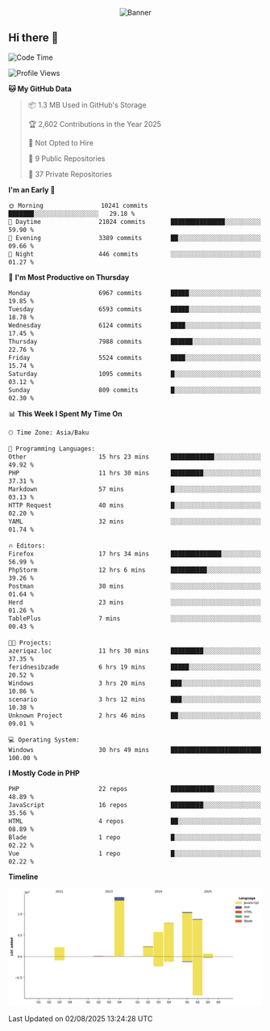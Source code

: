 <!--WALLPAPER-->
<p align='center'>
  <img src='assets/wallpapers/2.gif' alt='Banner'>
</p>
<!--/WALLPAPER-->

## Hi there 👋

<!--START_SECTION:waka-->
![Code Time](http://img.shields.io/badge/Code%20Time-36%20hrs%205%20mins-blue)

![Profile Views](http://img.shields.io/badge/Profile%20Views-0-blue)

**🐱 My GitHub Data** 

> 📦 1.3 MB Used in GitHub's Storage 
 > 
> 🏆 2,602 Contributions in the Year 2025
 > 
> 🚫 Not Opted to Hire
 > 
> 📜 9 Public Repositories 
 > 
> 🔑 37 Private Repositories 
 > 
**I'm an Early 🐤** 

```text
🌞 Morning                10241 commits       ███████░░░░░░░░░░░░░░░░░░   29.18 % 
🌆 Daytime                21024 commits       ███████████████░░░░░░░░░░   59.90 % 
🌃 Evening                3389 commits        ██░░░░░░░░░░░░░░░░░░░░░░░   09.66 % 
🌙 Night                  446 commits         ░░░░░░░░░░░░░░░░░░░░░░░░░   01.27 % 
```
📅 **I'm Most Productive on Thursday** 

```text
Monday                   6967 commits        █████░░░░░░░░░░░░░░░░░░░░   19.85 % 
Tuesday                  6593 commits        █████░░░░░░░░░░░░░░░░░░░░   18.78 % 
Wednesday                6124 commits        ████░░░░░░░░░░░░░░░░░░░░░   17.45 % 
Thursday                 7988 commits        ██████░░░░░░░░░░░░░░░░░░░   22.76 % 
Friday                   5524 commits        ████░░░░░░░░░░░░░░░░░░░░░   15.74 % 
Saturday                 1095 commits        █░░░░░░░░░░░░░░░░░░░░░░░░   03.12 % 
Sunday                   809 commits         █░░░░░░░░░░░░░░░░░░░░░░░░   02.30 % 
```


📊 **This Week I Spent My Time On** 

```text
🕑︎ Time Zone: Asia/Baku

💬 Programming Languages: 
Other                    15 hrs 23 mins      ████████████░░░░░░░░░░░░░   49.92 % 
PHP                      11 hrs 30 mins      █████████░░░░░░░░░░░░░░░░   37.31 % 
Markdown                 57 mins             █░░░░░░░░░░░░░░░░░░░░░░░░   03.13 % 
HTTP Request             40 mins             █░░░░░░░░░░░░░░░░░░░░░░░░   02.20 % 
YAML                     32 mins             ░░░░░░░░░░░░░░░░░░░░░░░░░   01.74 % 

🔥 Editors: 
Firefox                  17 hrs 34 mins      ██████████████░░░░░░░░░░░   56.99 % 
PhpStorm                 12 hrs 6 mins       ██████████░░░░░░░░░░░░░░░   39.26 % 
Postman                  30 mins             ░░░░░░░░░░░░░░░░░░░░░░░░░   01.64 % 
Herd                     23 mins             ░░░░░░░░░░░░░░░░░░░░░░░░░   01.26 % 
TablePlus                7 mins              ░░░░░░░░░░░░░░░░░░░░░░░░░   00.43 % 

🐱‍💻 Projects: 
azeriqaz.loc             11 hrs 30 mins      █████████░░░░░░░░░░░░░░░░   37.35 % 
feridnesibzade           6 hrs 19 mins       █████░░░░░░░░░░░░░░░░░░░░   20.52 % 
Windows                  3 hrs 20 mins       ███░░░░░░░░░░░░░░░░░░░░░░   10.86 % 
scenario                 3 hrs 12 mins       ███░░░░░░░░░░░░░░░░░░░░░░   10.38 % 
Unknown Project          2 hrs 46 mins       ██░░░░░░░░░░░░░░░░░░░░░░░   09.01 % 

💻 Operating System: 
Windows                  30 hrs 49 mins      █████████████████████████   100.00 % 
```

**I Mostly Code in PHP** 

```text
PHP                      22 repos            ████████████░░░░░░░░░░░░░   48.89 % 
JavaScript               16 repos            █████████░░░░░░░░░░░░░░░░   35.56 % 
HTML                     4 repos             ██░░░░░░░░░░░░░░░░░░░░░░░   08.89 % 
Blade                    1 repo              █░░░░░░░░░░░░░░░░░░░░░░░░   02.22 % 
Vue                      1 repo              █░░░░░░░░░░░░░░░░░░░░░░░░   02.22 % 
```



**Timeline**

![Lines of Code chart](https://raw.githubusercontent.com/feridnesibzade/feridnesibzade/main/assets/bar_graph.png)


 Last Updated on 02/08/2025 13:24:28 UTC
<!--END_SECTION:waka-->
